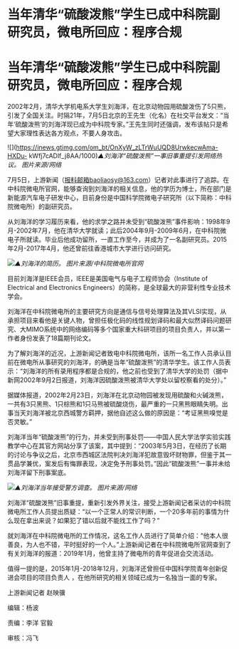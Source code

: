 # 当年清华“硫酸泼熊”学生已成中科院副研究员，微电所回应：程序合规

# 当年清华“硫酸泼熊”学生已成中科院副研究员，微电所回应：程序合规

2002年2月，清华大学机电系大学生刘海洋，在北京动物园用硫酸泼伤了5只熊，引发了全国关注。时隔21年，7月5日北京的王先生（化名）在社交平台发文：“当年‘硫酸泼熊’的刘海洋现已成为中科院专家。”王先生同时还强调，发布该帖只是希望大家理性表达各方观点，不要人身攻击。

![](https://inews.gtimg.com/om_bt/OnXyW_zLTrWuUQD8UrwkecwAma-HXDu-
kWfj7cADlf_j8AA/1000)_▲刘海洋“硫酸泼熊”一事旧事重提引发网络热议。 图片来源/网络_

7月5日，上游新闻（报料邮箱baoliaosy@163.com）记者对此事进行了追踪。在中科院微电所官网，能够查询到刘海洋的相关信息，他的学历为博士，所在部门是新能源汽车电子研发中心，目前身份是中国科学院微电子研究所（以下简称：中科院微电所）的副研究员。

从刘海洋的学习履历来看，他的求学之路并未受到“硫酸泼熊”事件影响：1998年9月-2002年7月，他在清华大学就读；此后2004年9月-2009年6月，在中科院微电子所就读。毕业后他成功留所，一直工作至今，并成为了一名副研究员。2015年2月-2017年4月，他还曾前往香港城市大学进行访问研究。

![](https://inews.gtimg.com/om_bt/OANRf_fo-m4I2OM-2uhw2MHn8ynOGXKJuWghg93ycskR4AA/1000)_▲刘海洋的简历。
图片来源/中科院微电所官网_

目前刘海洋是IEEE会员，IEEE是美国电气与电子工程师协会（Institute of Electrical and Electronics
Engineers）的简称，是全球最大的非营利性专业技术学会。

刘海洋在中科院微电所的主要研究方向是通信与信号处理算法及其VLSI实现，从承担项目来看他是关键人物，曾担任极化码的线性规划译码和最大似然译码问题研究、大MIMO系统中的网络编码等多个国家重大科研项目的项目负责人，并以第一作者身份发表了18篇期刊论文。

为了解刘海洋的近况，上游新闻记者致电中科院微电所，该所一名工作人员承认目前在微电所从事研究的刘海洋，的确是当年“硫酸泼熊”的清华学生。该工作人员表示：“刘海洋的所有录用程序都是合规的，他之前也受到了清华大学的处罚（据中新网2002年9月2日报道，刘海洋因硫酸泼熊被清华大学处以留校察看的处分）。”

据媒体报道，2002年2月23日，刘海洋在北京动物园被发现用硫酸和火碱泼熊，一共有3只黑熊、1只棕熊和1只马熊被硫酸烧伤，最严重的一只黑熊眼睛失明。出事当天刘海洋被北京西城警方羁押，据他自述这么做的原因是：“考证黑熊嗅觉是否灵敏。”

刘海洋当年“硫酸泼熊”的行为，并未受到刑事处罚——中国人民大学法学实验实践教学中心在其官方网站分享了该案，其中提到：“2003年5月3日，在经历了长期的讨论与争议之后，北京市西城区法院判决刘海洋犯故意毁坏财物罪，但鉴于其一贯品学兼优，案发后有悔罪表现，决定免予刑事处罚。”因此“硫酸泼熊”一事并未给刘海洋留下刑事案底。

![](https://inews.gtimg.com/om_bt/OqEsIho8BhXfQOyA5ZYkf72uEUBI22s8lvpevyfgZ1P4MAA/1000)_▲刘海洋当年接受警方调查。
图片来源/网络_

刘海洋“硫酸泼熊”旧事重提，重新引发外界关注，接受上游新闻记者采访的中科院微电所工作人员提出质疑：“以一个正常人的常识判断，一个20多年前的事情为什么现在拿出来说？如果犯了错以后就不能找工作了吗？”

就刘海洋在中科院微电所的工作情况，这名工作人员进行了简单介绍：“他本人很善良，为人也不错，平时挺好的一个人。”上游新闻记者在中科院微电所官网查到了有关刘海洋的报道：2019年1月，他曾主持了微电所的青年促进会交流活动。

值得一提的是，2015年1月-2018年12月，刘海洋还曾担任中国科学院青年创新促进会项目的项目负责人 ，在他所研究的相关领域已成为一名独当一面的专家。

上游新闻记者 赵映骥

编辑：杨波

责编：李洋 官毅

审核：冯飞

